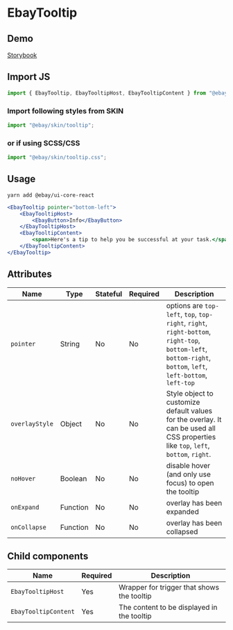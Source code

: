 # EbayTooltip

## Demo

[Storybook](https://opensource.ebay.com/ebayui-core-react/main/?path=/story/notices-tips-ebay-tooltip--default-tooltip)

## Import JS

```jsx harmony
import { EbayTooltip, EbayTooltipHost, EbayTooltipContent } from "@ebay/ui-core-react/ebay-tooltip";
```

### Import following styles from SKIN

```jsx harmony
import "@ebay/skin/tooltip";
```

### or if using SCSS/CSS

```jsx
import "@ebay/skin/tooltip.css";
```

## Usage

```
yarn add @ebay/ui-core-react
```

```jsx harmony
<EbayTooltip pointer="bottom-left">
    <EbayTooltipHost>
        <EbayButton>Info</EbayButton>
    </EbayTooltipHost>
    <EbayTooltipContent>
        <span>Here's a tip to help you be successful at your task.</span>
    </EbayTooltipContent>
</EbayTooltip>
```

## Attributes

| Name           | Type     | Stateful | Required | Description                                                                                                                                                  |
| -------------- | -------- | -------- | -------- | ------------------------------------------------------------------------------------------------------------------------------------------------------------ |
| `pointer`      | String   | No       | No       | options are `top-left`, `top`, `top-right`, `right`, `right-bottom`, `right-top`, `bottom-left`, `bottom-right`, `bottom`, `left`, `left-bottom`, `left-top` |
| `overlayStyle` | Object   | No       | No       | Style object to customize default values for the overlay. It can be used all CSS properties like `top`, `left`, `bottom`, `right`.                           |
| `noHover`      | Boolean  | No       | No       | disable hover (and only use focus) to open the tooltip                                                                                                       |
| `onExpand`     | Function | No       | No       | overlay has been expanded                                                                                                                                    |
| `onCollapse`   | Function | No       | No       | overlay has been collapsed                                                                                                                                   |

## Child components

| Name                 | Required | Description                                |
| -------------------- | -------- | ------------------------------------------ |
| `EbayTooltipHost`    | Yes      | Wrapper for trigger that shows the tooltip |
| `EbayTooltipContent` | Yes      | The content to be displayed in the tooltip |
